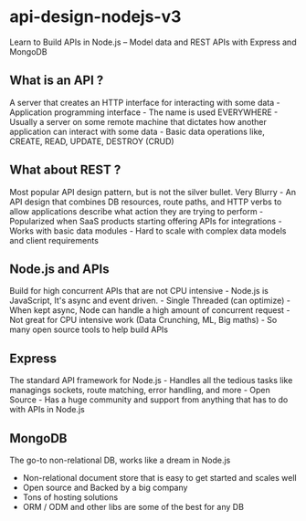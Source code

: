 # api-design-nodejs-v3

Learn to Build APIs in Node.js – Model data and REST APIs with Express and MongoDB

## What is an API ?

A server that creates an HTTP interface for interacting with some data - Application programming interface - The name is used EVERYWHERE - Usually a server on some remote machine that dictates how another application can interact with some data - Basic data operations like, CREATE, READ, UPDATE, DESTROY (CRUD)

## What about REST ?

Most popular API design pattern, but is not the silver bullet. Very Blurry - An API design that combines DB resources, route paths, and HTTP verbs to allow applications describe what action they are trying to perform - Popularized when SaaS products starting offering APIs for integrations - Works with basic data modules - Hard to scale with complex data models and client requirements

## Node.js and APIs

Build for high concurrent APIs that are not CPU intensive - Node.js is JavaScript, It's async and event driven. - Single Threaded (can optimize) - When kept async, Node can handle a high amount of concurrent request - Not great for CPU intensive work (Data Crunching, ML, Big maths) - So many open source tools to help build APIs

## Express

The standard API framework for Node.js - Handles all the tedious tasks like managings sockets, route matching, error handling, and more - Open Source - Has a huge community and support from anything that has to do with APIs in Node.js

## MongoDB

The go-to non-relational DB, works like a dream in Node.js

- Non-relational document store that is easy to get started and scales well
- Open source and Backed by a big company
- Tons of hosting solutions
- ORM / ODM and other libs are some of the best for any DB
